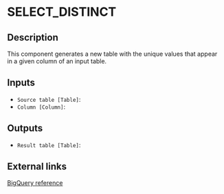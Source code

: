 
# SELECT_DISTINCT
## Description

 This component generates a new table with the unique values that appear in a given column of an input table.
 
## Inputs
* `Source table [Table]`: 
* `Column [Column]`: 

## Outputs
* `Result table [Table]`: 

## External links
[BigQuery reference](https://cloud.google.com/bigquery/docs/reference/standard-sql/query-syntax#select_distinct)
      